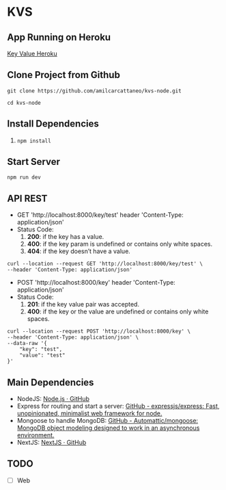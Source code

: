 # KVS

## App Running on Heroku

[Key Value Heroku](http://kvs-monks.herokuapp.com/)

## Clone Project from Github

`git clone https://github.com/amilcarcattaneo/kvs-node.git`

`cd kvs-node`

## Install Dependencies

1. `npm install`

## Start Server

`npm run dev`

## API REST

* GET 'http://localhost:8000/key/test'
    	header 'Content-Type: application/json'
* Status Code:
	1. **200**: if the key has a value.
	2. **400**: if the key param is undefined or contains only white spaces.
	3. **404**: if the key doesn’t have a value.

```
curl --location --request GET 'http://localhost:8000/key/test' \
--header 'Content-Type: application/json'
```

* POST 'http://localhost:8000/key'
    	header 'Content-Type: application/json'
* Status Code:
	1. **201**: if the key value pair was accepted.
	2. **400**: if the key or the value are undefined or contains only white spaces.

```
curl --location --request POST 'http://localhost:8000/key' \
--header 'Content-Type: application/json' \
--data-raw '{
	"key": "test",
	"value": "test"
}'
```

## Main Dependencies

* NodeJS: [Node.js · GitHub](https://github.com/nodejs)
* Express for routing and start a server: [GitHub - expressjs/express: Fast, unopinionated, minimalist web framework for node.](https://github.com/expressjs/express)
* Mongoose to handle MongoDB: [GitHub - Automattic/mongoose: MongoDB object modeling designed to work in an asynchronous environment.](https://github.com/Automattic/mongoose)
* NextJS: [NextJS · GitHub](https://github.com/zeit/next.js)

## TODO

- [ ] Web
